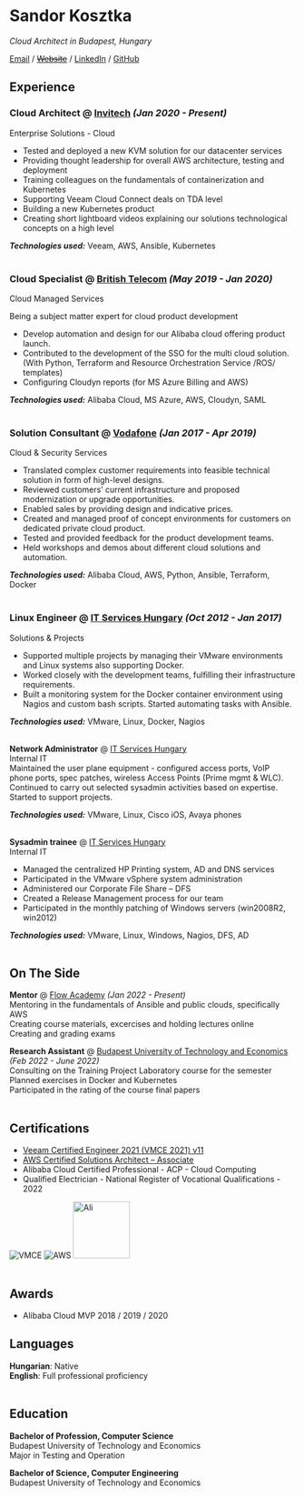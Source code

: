 # Sandor Kosztka

_Cloud Architect in Budapest, Hungary_ <br>

[Email](mailto:sandor.kosztka@gmail.com) / [~~Website~~](https://ksztk.hu/) / [LinkedIn](https://www.linkedin.com/in/kosztkas/) / [GitHub](http://git.io/sztk)

## Experience

### **Cloud Architect** @ [Invitech](https://invitech.hu/) _(Jan 2020 - Present)_ <br>
Enterprise Solutions - Cloud
  - Tested and deployed a new KVM solution for our datacenter services
  - Providing thought leadership for overall AWS architecture, testing and deployment
  - Training colleagues on the fundamentals of containerization and Kubernetes
  - Supporting Veeam Cloud Connect deals on TDA level
  - Building a new Kubernetes product
  - Creating short lightboard videos explaining our solutions technological concepts on a high level<br>
  
**_Technologies used:_** Veeam, AWS, Ansible, Kubernetes
<br><br>

### **Cloud Specialist** @ [British Telecom](https://bt.com/) _(May 2019 - Jan 2020)_ <br>
Cloud Managed Services

Being a subject matter expert for cloud product development
 - Develop automation and design for our Alibaba cloud offering product launch. 
 - Contributed to the development of the SSO for the multi cloud solution. <br>
  (With Python, Terraform and Resource Orchestration Service /ROS/ templates)
 - Configuring Cloudyn reports (for MS Azure Billing and AWS) <br>
 
 **_Technologies used:_** Alibaba Cloud, MS Azure, AWS, Cloudyn, SAML
<br><br>

### **Solution Consultant** @ [Vodafone](https://www.vodafone.com/) _(Jan 2017 - Apr 2019)_ <br>
Cloud & Security Services
- Translated complex customer requirements into feasible technical solution in form of high-level designs. 
- Reviewed customers’ current infrastructure and proposed modernization or upgrade opportunities. 
- Enabled sales by providing design and indicative prices.
- Created and managed proof of concept environments for customers on dedicated private cloud product. 
- Tested and provided feedback for the product development teams.
- Held workshops and demos about different cloud solutions and automation.

**_Technologies used:_** Alibaba Cloud, AWS, Python, Ansible, Terraform, Docker
<br><br>

### **Linux Engineer** @ [IT Services Hungary](https://www.deutschetelekomitsolutions.hu/) _(Oct 2012 - Jan 2017)_ <br>
Solutions & Projects
 - Supported multiple projects by managing their VMware environments and Linux systems also supporting Docker. 
 - Worked closely with the development teams, fulfilling their infrastructure requirements. 
 - Built a monitoring system for the Docker container environment using Nagios and custom bash scripts. Started automating tasks with Ansible.

**_Technologies used:_** VMware, Linux, Docker, Nagios
<br><br>

**Network Administrator** @ [IT Services Hungary](https://www.deutschetelekomitsolutions.hu/) <br>
Internal IT <br>
Maintained the user plane equipment - configured access ports, VoIP phone ports, spec patches, wireless Access Points (Prime mgmt & WLC). <br>
Continued to carry out selected sysadmin activities based on expertise. Started to support projects.

***_Technologies used:_*** VMware, Linux, Cisco iOS, Avaya phones
<br><br>

**Sysadmin trainee** @ [IT Services Hungary](https://www.deutschetelekomitsolutions.hu/) <br>
Internal IT
 - Managed the centralized HP Printing system, AD and DNS services
 - Participated in the VMware vSphere system administration
 - Administered our Corporate File Share – DFS
 - Created a Release Management process for our team
 - Participated in the monthly patching of Windows servers (win2008R2, win2012)

**_Technologies used:_** VMware, Linux, Windows, Nagios, DFS, AD
<br><br>

## On The Side

**Mentor** @ [Flow Academy](https://www.flowacademy.hu//) _(Jan 2022 - Present)_ <br>
Mentoring in the fundamentals of Ansible and public clouds, specifically AWS <br>
Creating course materials, excercises and holding lectures online <br>
Creating and grading exams
<br>

**Research Assistant** @ [Budapest University of Technology and Economics](https://www.bme.hu//) _(Feb 2022 - June 2022)_ <br>
 Consulting on the Training Project Laboratory course for the semester <br>
 Planned exercises in Docker and Kubernetes <br>
 Participated in the rating of the course final papers
<br><br>
        
## Certifications
 - [Veeam Certified Engineer 2021 (VMCE 2021) v11](https://www.credly.com/badges/51e69292-ce4e-4c5b-80d2-8d7ed7ca3600)
 - [AWS Certified Solutions Architect – Associate](https://www.credly.com/badges/a6b33fc8-9eb3-41ae-84f6-9c81c07e05b3)
 - Alibaba Cloud Certified Professional - ACP - Cloud Computing
 - Qualified Electrician - National Register of Vocational Qualifications - 2022

![VMCE](https://images.credly.com/size/100x100/images/e090fc81-a593-42c9-b4ad-4703d7c46763/VMCE_certification_badge_2021.png)
![AWS](https://images.credly.com/size/100x100/images/0e284c3f-5164-4b21-8660-0d84737941bc/image.png)
<img src="https://i.imgur.com/j1ZBAEP.png" alt="Ali" width="100"/>
<br><br>

## Awards
 - Alibaba Cloud MVP 2018 / 2019 / 2020

## Languages
**Hungarian**: Native <br>
**English**: Full professional proficiency
<br><br>

## Education
**Bachelor of Profession, Computer Science** <br>
Budapest University of Technology and Economics <br>
Major in Testing and Operation

**Bachelor of Science, Computer Engineering** <br>
Budapest University of Technology and Economics <br>

<br><br>



